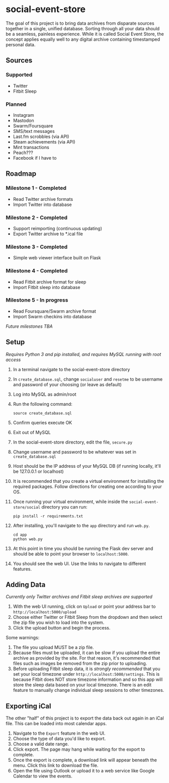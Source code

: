 # social-event-store

The goal of this project is to bring data archives from disparate sources together in a single, unified database. Sorting through all your data should be a seamless, painless experience. While it is called Social Event Store, the concept applies equally well to any digital archive containing timestamped personal data.

## Sources

### Supported

* Twitter
* Fitbit Sleep

### Planned

* Instagram
* Mastodon
* Swarm/Foursquare
* SMS/text messages
* Last.fm scrobbles (via API)
* Steam achievements (via API)
* Mint transactions
* Peach???
* Facebook if I have to

## Roadmap

### Milestone 1 - Completed

* Read Twitter archive formats
* Import Twitter into database

### Milestone 2 - Completed

* Support reimporting (continuous updating)
* Export Twitter archive to *.ical file

### Milestone 3 - Completed

* Simple web viewer interface built on Flask

### Milestone 4 - Completed

* Read Fitbit archive format for sleep
* Import Fitbit sleep into database

### Milestone 5 - In progress

* Read Foursquare/Swarm archive format
* Import Swarm checkins into database

*Future milestones TBA*

## Setup

*Requires Python 3 and pip installed, and requires MySQL running with root access*

1. In a terminal navigate to the social-event-store directory
2. In `create_database.sql`, change `socialuser` and `resetme` to be username and password of your choosing (or leave as default)
2. Log into MySQL as admin/root
3. Run the following command: 

    ```shell script
    source create_database.sql
    ```
4. Confirm queries execute OK
5. Exit out of MySQL
6. In the social-event-store directory, edit the file, `secure.py`
7. Change username and password to be whatever was set in `create_database.sql`
8. Host should be the IP address of your MySQL DB (if running locally, it'll be 127.0.0.1 or localhost)
9. It is recommended that you create a virtual environment for installing the required packages. Follow directions for creating one according to your OS.
10. Once running your virtual environment, while inside the `social-event-store/social` directory you can run:

    ```shell script
    pip install -r requirements.txt
    ```
11. After installing, you'll navigate to the `app` directory and run `web.py`.

    ```shell script
    cd app
    python web.py
    ```
12. At this point in time you should be running the Flask dev server and should be able to point your browser to `localhost:5000`.
13. You should see the web UI. Use the links to navigate to different features.

## Adding Data

*Currently only Twitter archives and Fitbit sleep archives are supported*

1. With the web UI running, click on `Upload` or point your address bar to `http://localhost:5000/upload`
2. Choose either Twitter or Fitbit Sleep from the dropdown and then select the zip file you wish to load into the system.
3. Click the upload button and begin the process.

Some warnings:
1. The file you upload MUST be a zip file.
2. Because files must be uploaded, it can be slow if you upload the entire archive as provided by the site. For that reason, it's recommended that files such as images be removed from the zip prior to uploading.
3. Before uploading Fitbit sleep data, it is *strongly recommended* that you set your local timezone under `http://localhost:5000/settings`. This is because Fitbit does NOT store timezone information and so this app will store the sleep data based on your local timezone. There is an edit feature to manually change individual sleep sessions to other timezones.

## Exporting iCal

The other "half" of this project is to export the data back out again in an iCal file. This can be loaded into most calendar apps.

1. Navigate to the `Export` feature in the web UI.
2. Choose the type of data you'd like to export.
3. Choose a valid date range.
4. Click export. The page may hang while waiting for the export to complete.
5. Once the export is complete, a download link will appear beneath the menu. Click this link to download the file.
6. Open the file using Outlook or upload it to a web service like Google Calendar to view the events.